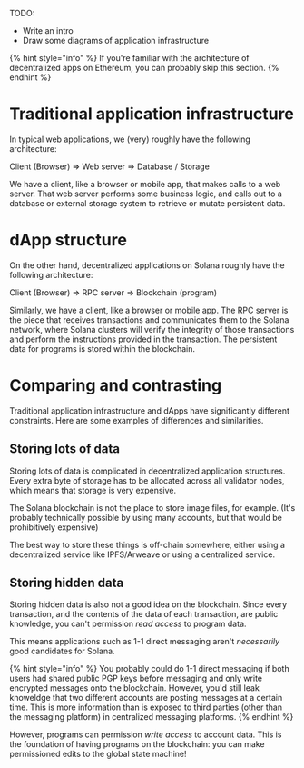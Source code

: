 TODO:

- Write an intro
- Draw some diagrams of application infrastructure

{% hint style="info" %} If you're familiar with the architecture of
decentralized apps on Ethereum, you can probably skip this section.
{% endhint %}

# Traditional application infrastructure

In typical web applications, we (very) roughly have the following architecture:

Client (Browser) => Web server => Database / Storage

We have a client, like a browser or mobile app, that makes calls to a web
server. That web server performs some business logic, and calls out to a
database or external storage system to retrieve or mutate persistent data.

# dApp structure

On the other hand, decentralized applications on Solana roughly have the
following architecture:

Client (Browser) => RPC server => Blockchain (program)

Similarly, we have a client, like a browser or mobile app. The RPC server is the
piece that receives transactions and communicates them to the Solana network,
where Solana clusters will verify the integrity of those transactions and
perform the instructions provided in the transaction. The persistent data for
programs is stored within the blockchain.

# Comparing and contrasting

Traditional application infrastructure and dApps have significantly different
constraints. Here are some examples of differences and similarities.

## Storing lots of data

Storing lots of data is complicated in decentralized application structures.
Every extra byte of storage has to be allocated across all validator nodes,
which means that storage is very expensive.

The Solana blockchain is not the place to store image files, for example. (It's
probably technically possible by using many accounts, but that would be
prohibitively expensive)

The best way to store these things is off-chain somewhere, either using a
decentralized service like IPFS/Arweave or using a centralized service.

## Storing hidden data

Storing hidden data is also not a good idea on the blockchain. Since every
transaction, and the contents of the data of each transaction, are public
knowledge, you can't permission _read access_ to program data.

This means applications such as 1-1 direct messaging aren't _necessarily_ good
candidates for Solana.

{% hint style="info" %} You probably could do 1-1 direct messaging if both users
had shared public PGP keys before messaging and only write encrypted messages
onto the blockchain. However, you'd still leak knoweldge that two different
accounts are posting messages at a certain time. This is more information than
is exposed to third parties (other than the messaging platform) in centralized
messaging platforms. {% endhint %}

However, programs can permission _write access_ to account data. This is the
foundation of having programs on the blockchain: you can make permissioned edits
to the global state machine!
